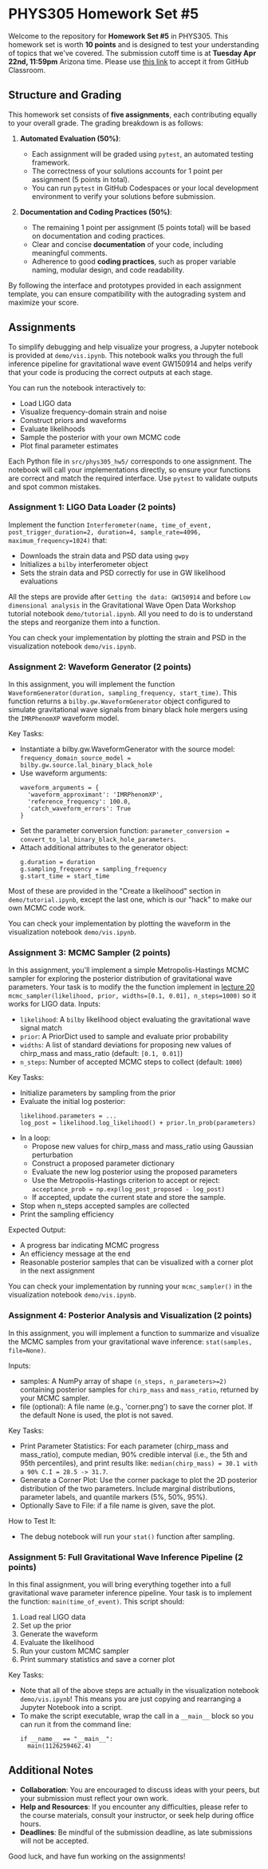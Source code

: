 # PHYS305 Homework Set #5

Welcome to the repository for **Homework Set #5** in PHYS305.
This homework set is worth **10 points** and is designed to test your
understanding of topics that we've covered.
The submission cutoff time is at **Tuesday Apr 22nd, 11:59pm** Arizona
time.
Please use [this link](https://classroom.github.com/a/9xgqBYqm) to
accept it from GitHub Classroom.


## Structure and Grading

This homework set consists of **five assignments**, each contributing
equally to your overall grade.
The grading breakdown is as follows:

1. **Automated Evaluation (50%)**:
   * Each assignment will be graded using `pytest`, an automated
     testing framework.
   * The correctness of your solutions accounts for 1 point per
     assignment (5 points in total).
   * You can run `pytest` in GitHub Codespaces or your local
     development environment to verify your solutions before
     submission.

2. **Documentation and Coding Practices (50%)**:
   * The remaining 1 point per assignment (5 points total) will be
     based on documentation and coding practices.
   * Clear and concise **documentation** of your code, including
     meaningful comments.
   * Adherence to good **coding practices**, such as proper variable
     naming, modular design, and code readability.

By following the interface and prototypes provided in each assignment
template, you can ensure compatibility with the autograding system and
maximize your score.


## Assignments

To simplify debugging and help visualize your progress, a Jupyter
notebook is provided at `demo/vis.ipynb`.
This notebook walks you through the full inference pipeline for
gravitational wave event GW150914 and helps verify that your code is
producing the correct outputs at each stage.

You can run the notebook interactively to:
* Load LIGO data
* Visualize frequency-domain strain and noise
* Construct priors and waveforms
* Evaluate likelihoods
* Sample the posterior with your own MCMC code
* Plot final parameter estimates

Each Python file in `src/phys305_hw5/` corresponds to one assignment.
The notebook will call your implementations directly, so ensure your
functions are correct and match the required interface.
Use `pytest` to validate outputs and spot common mistakes.


### **Assignment 1**: LIGO Data Loader (2 points)

Implement the function
`Interferometer(name, time_of_event, post_trigger_duration=2, duration=4, sample_rate=4096, maximum_frequency=1024)`
that:
* Downloads the strain data and PSD data using `gwpy`
* Initializes a `bilby` interferometer object
* Sets the strain data and PSD correctly for use in GW likelihood evaluations

All the steps are provide after `Getting the data: GW150914` and
before `Low dimensional analysis` in the Gravitational Wave Open Data
Workshop tutorial notebook `demo/tutorial.ipynb`.
All you need to do is to understand the steps and reorganize them into
a function.

You can check your implementation by plotting the strain and PSD in
the visualization notebook `demo/vis.ipynb`.


### **Assignment 2**: Waveform Generator (2 points)

In this assignment, you will implement the function
`WaveformGenerator(duration, sampling_frequency, start_time)`.
This function returns a `bilby.gw.WaveformGenerator` object configured
to simulate gravitational wave signals from binary black hole mergers
using the `IMRPhenomXP` waveform model.

Key Tasks:
* Instantiate a bilby.gw.WaveformGenerator with the source model:
  `frequency_domain_source_model = bilby.gw.source.lal_binary_black_hole`
* Use waveform arguments:
  ```
  waveform_arguments = {
    'waveform_approximant': 'IMRPhenomXP',
    'reference_frequency': 100.0,
    'catch_waveform_errors': True
  }
  ```
* Set the parameter conversion function:
  `parameter_conversion = convert_to_lal_binary_black_hole_parameters`.
* Attach additional attributes to the generator object:
  ```
  g.duration = duration
  g.sampling_frequency = sampling_frequency
  g.start_time = start_time
  ```

Most of these are provided in the "Create a likelihood" section in
`demo/tutorial.ipynb`, except the last one, which is our "hack" to
make our own MCMC code work.

You can check your implementation by plotting the waveform in the
visualization notebook `demo/vis.ipynb`.


### **Assignment 3**: MCMC Sampler (2 points)

In this assignment, you'll implement a simple Metropolis-Hastings MCMC
sampler for exploring the posterior distribution of gravitational wave
parameters.
Your task is to modify the the function implement in
[lecture 20](https://ua-2025q1-phys305.github.io/20/notes.html)
`mcmc_sampler(likelihood, prior, widths=[0.1, 0.01], n_steps=1000)`
so it works for LIGO data.
Inputs:
* `likelihood`: A `bilby` likelihood object evaluating the gravitational wave signal match
* `prior`: A PriorDict used to sample and evaluate prior probability
* `widths`: A list of standard deviations for proposing new values of chirp_mass and mass_ratio (default: `[0.1, 0.01]`)
* `n_steps`: Number of accepted MCMC steps to collect (default: `1000`)

Key Tasks:
* Initialize parameters by sampling from the prior
* Evaluate the initial log posterior:
  ```
  likelihood.parameters = ...
  log_post = likelihood.log_likelihood() + prior.ln_prob(parameters)
* In a loop:
  * Propose new values for chirp_mass and mass_ratio using Gaussian
    perturbation
  * Construct a proposed parameter dictionary
  * Evaluate the new log posterior using the proposed parameters
  * Use the Metropolis-Hastings criterion to accept or reject:
    `acceptance_prob = np.exp(log_post_proposed - log_post)`
  * If accepted, update the current state and store the sample.
* Stop when n_steps accepted samples are collected
* Print the sampling efficiency

Expected Output:
* A progress bar indicating MCMC progress
* An efficiency message at the end
* Reasonable posterior samples that can be visualized with a corner
  plot in the next assignment

You can check your implementation by running your `mcmc_sampler()` in
the visualization notebook `demo/vis.ipynb`.

### **Assignment 4**: Posterior Analysis and Visualization (2 points)

In this assignment, you will implement a function to summarize and
visualize the MCMC samples from your gravitational wave inference:
`stat(samples, file=None)`.

Inputs:
* samples: A NumPy array of shape `(n_steps, n_parameters>=2)`
  containing posterior samples for `chirp_mass` and `mass_ratio`,
  returned by your MCMC sampler.
* file (optional): A file name (e.g., 'corner.png') to save the corner
  plot.
  If the default None is used, the plot is not saved.

Key Tasks:
* Print Parameter Statistics:
  For each parameter (chirp_mass and mass_ratio), compute median, 90%
  credible interval (i.e., the 5th and 95th percentiles), and print
  results like:
  `median(chirp_mass) = 30.1 with a 90% C.I = 28.5 -> 31.7`.
* Generate a Corner Plot:
  Use the corner package to plot the 2D posterior distribution of the
  two parameters.
  Include marginal distributions, parameter labels, and quantile
  markers (5%, 50%, 95%).
* Optionally Save to File: if a file name is given, save the plot.

How to Test It:
* The debug notebook will run your `stat()` function after sampling.


### Assignment 5: Full Gravitational Wave Inference Pipeline (2 points)

In this final assignment, you will bring everything together into a
full gravitational wave parameter inference pipeline.
Your task is to implement the function: `main(time_of_event)`.
This script should:
1. Load real LIGO data
2. Set up the prior
3. Generate the waveform
4. Evaluate the likelihood
5. Run your custom MCMC sampler
6. Print summary statistics and save a corner plot

Key Tasks:
* Note that all of the above steps are actually in the visualization
  notebook `demo/vis.ipynb`!
  This means you are just copying and rearranging a Jupyter Notebook
  into a script.
* To make the script executable, wrap the call in a `__main__` block
  so you can run it from the command line:
  ```
  if __name__ == "__main__":
    main(1126259462.4)
  ```

## Additional Notes

* **Collaboration**:
  You are encouraged to discuss ideas with your peers, but your
  submission must reflect your own work.
* **Help and Resources**:
  If you encounter any difficulties, please refer to the course
  materials, consult your instructor, or seek help during office
  hours.
* **Deadlines**:
  Be mindful of the submission deadline, as late submissions will not
  be accepted.

Good luck, and have fun working on the assignments!
